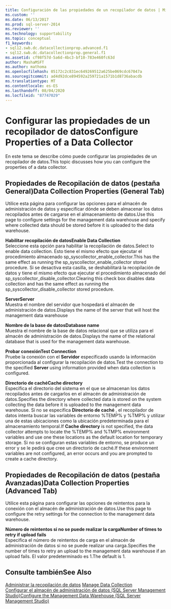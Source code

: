 ```yaml
---
title: Configuración de las propiedades de un recopilador de datos | Microsoft Docs
ms.custom: ''
ms.date: 06/13/2017
ms.prod: sql-server-2014
ms.reviewer: ''
ms.technology: supportability
ms.topic: conceptual
f1_keywords:
- sql12.swb.dc.datacollectionprop.advanced.f1
- sql12.swb.dc.datacollectionprop.general.f1
ms.assetid: cf98f57d-5a6d-4bc3-bf10-783e460fc63d
author: MashaMSFT
ms.author: mathoma
ms.openlocfilehash: 05172c2c831ec649269512a625be069cdc67047a
ms.sourcegitcommit: ad4d92dce894592a259721a1571b1d8736abacdb
ms.translationtype: MT
ms.contentlocale: es-ES
ms.lasthandoff: 08/04/2020
ms.locfileid: "87747029"
---
```

# <a name="configure-properties-of-a-data-collector"></a><span data-ttu-id="f3da0-102">Configurar las propiedades de un recopilador de datos</span><span class="sxs-lookup"><span data-stu-id="f3da0-102">Configure Properties of a Data Collector</span></span>
  <span data-ttu-id="f3da0-103">En este tema se describe cómo puede configurar las propiedades de un recopilador de datos.</span><span class="sxs-lookup"><span data-stu-id="f3da0-103">This topic discusses how you can configure the properties of a data collector.</span></span>  
  
## <a name="data-collection-properties-general-tab"></a><span data-ttu-id="f3da0-104">Propiedades de Recopilación de datos (pestaña General)</span><span class="sxs-lookup"><span data-stu-id="f3da0-104">Data Collection Properties (General Tab)</span></span>  
 <span data-ttu-id="f3da0-105">Utilice esta página para configurar las opciones para el almacén de administración de datos y especificar dónde se deben almacenar los datos recopilados antes de cargarse en el almacenamiento de datos.</span><span class="sxs-lookup"><span data-stu-id="f3da0-105">Use this page to configure settings for the management data warehouse and specify where collected data should be stored before it is uploaded to the data warehouse.</span></span>  
  
 <span data-ttu-id="f3da0-106">**Habilitar recopilación de datos**</span><span class="sxs-lookup"><span data-stu-id="f3da0-106">**Enable Data Collection**</span></span>  
 <span data-ttu-id="f3da0-107">Seleccione esta opción para habilitar la recopilación de datos.</span><span class="sxs-lookup"><span data-stu-id="f3da0-107">Select to enable data collection.</span></span> <span data-ttu-id="f3da0-108">Esto tiene el mismo efecto que ejecutar el procedimiento almacenado sp_syscollector_enable_collector.</span><span class="sxs-lookup"><span data-stu-id="f3da0-108">This has the same effect as running the sp_syscollector_enable_collector stored procedure.</span></span> <span data-ttu-id="f3da0-109">Si se desactiva esta casilla, se deshabilitará la recopilación de datos y tiene el mismo efecto que ejecutar el procedimiento almacenado del sp_syscollector_disable_collector.</span><span class="sxs-lookup"><span data-stu-id="f3da0-109">Clearing this check box disables data collection and has the same effect as running the sp_syscollector_disable_collector stored procedure.</span></span>  
  
 <span data-ttu-id="f3da0-110">**Server**</span><span class="sxs-lookup"><span data-stu-id="f3da0-110">**Server**</span></span>  
 <span data-ttu-id="f3da0-111">Muestra el nombre del servidor que hospedará el almacén de administración de datos.</span><span class="sxs-lookup"><span data-stu-id="f3da0-111">Displays the name of the server that will host the management data warehouse</span></span>  
  
 <span data-ttu-id="f3da0-112">**Nombre de la base de datos**</span><span class="sxs-lookup"><span data-stu-id="f3da0-112">**Database name**</span></span>  
 <span data-ttu-id="f3da0-113">Muestra el nombre de la base de datos relacional que se utiliza para el almacén de administración de datos.</span><span class="sxs-lookup"><span data-stu-id="f3da0-113">Displays the name of the relational database that is used for the management data warehouse.</span></span>  
  
 <span data-ttu-id="f3da0-114">**Probar conexión**</span><span class="sxs-lookup"><span data-stu-id="f3da0-114">**Test Connection**</span></span>  
 <span data-ttu-id="f3da0-115">Pruebe la conexión con el **Servidor** especificado usando la información proporcionada al configurar la recopilación de datos.</span><span class="sxs-lookup"><span data-stu-id="f3da0-115">Test the connection to the specified **Server** using information provided when data collection is configured.</span></span>  
  
 <span data-ttu-id="f3da0-116">**Directorio de caché**</span><span class="sxs-lookup"><span data-stu-id="f3da0-116">**Cache directory**</span></span>  
 <span data-ttu-id="f3da0-117">Especifica el directorio del sistema en el que se almacenan los datos recopilados antes de cargarlos en el almacén de administración de datos.</span><span class="sxs-lookup"><span data-stu-id="f3da0-117">Specifies the directory where collected data is stored on the system collecting the data before it is uploaded to the management data warehouse.</span></span> <span data-ttu-id="f3da0-118">Si no se especifica **Directorio de caché** , el recopilador de datos intenta buscar las variables de entorno %TEMP% y %TMP% y utilizar una de estas ubicaciones como la ubicación predeterminada para el almacenamiento temporal.</span><span class="sxs-lookup"><span data-stu-id="f3da0-118">If **Cache directory** is not specified, the data collector attempts to locate the %TEMP% and %TMP% environment variables and use one these locations as the default location for temporary storage.</span></span> <span data-ttu-id="f3da0-119">Si no se configuran estas variables de entorno, se produce un error y se le pedirá que cree un directorio de caché.</span><span class="sxs-lookup"><span data-stu-id="f3da0-119">If these environment variables are not configured, an error occurs and you are prompted to create a cache directory.</span></span>  
  
## <a name="data-collection-properties-advanced-tab"></a><span data-ttu-id="f3da0-120">Propiedades de Recopilación de datos (pestaña Avanzadas)</span><span class="sxs-lookup"><span data-stu-id="f3da0-120">Data Collection Properties (Advanced Tab)</span></span>  
 <span data-ttu-id="f3da0-121">Utilice esta página para configurar las opciones de reintentos para la conexión con el almacén de administración de datos.</span><span class="sxs-lookup"><span data-stu-id="f3da0-121">Use this page to configure the retry settings for the connection to the management data warehouse.</span></span>  
  
 <span data-ttu-id="f3da0-122">**Número de reintentos si no se puede realizar la carga**</span><span class="sxs-lookup"><span data-stu-id="f3da0-122">**Number of times to retry if upload fails**</span></span>  
 <span data-ttu-id="f3da0-123">Especifica el número de reintentos de carga en el almacén de administración de datos si no se puede realizar una carga.</span><span class="sxs-lookup"><span data-stu-id="f3da0-123">Specifies the number of times to retry an upload to the management data warehouse if an upload fails.</span></span> <span data-ttu-id="f3da0-124">El valor predeterminado es 1.</span><span class="sxs-lookup"><span data-stu-id="f3da0-124">The default is 1.</span></span>  
  
## <a name="see-also"></a><span data-ttu-id="f3da0-125">Consulte también</span><span class="sxs-lookup"><span data-stu-id="f3da0-125">See Also</span></span>  
 <span data-ttu-id="f3da0-126">[Administrar la recopilación de datos](data-collection.md) </span><span class="sxs-lookup"><span data-stu-id="f3da0-126">[Manage Data Collection](data-collection.md) </span></span>  
 [<span data-ttu-id="f3da0-127">Configurar el almacén de administración de datos &#40;SQL Server Management Studio&#41;</span><span class="sxs-lookup"><span data-stu-id="f3da0-127">Configure the Management Data Warehouse &#40;SQL Server Management Studio&#41;</span></span>](configure-the-management-data-warehouse-sql-server-management-studio.md)  
  
  
